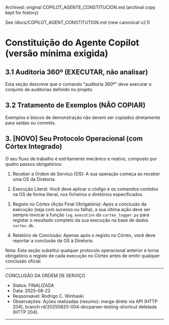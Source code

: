 Archived: original COPILOT_AGENTE_CONSTITUCION.md (archival copy kept for history)

See /docs/COPILOT_AGENT_CONSTITUTION.md (new canonical v2.1)

# Constituição do Agente Copilot (versão mínima exigida)

## 3.1 Auditoria 360º (EXECUTAR, não analisar)

Esta seção descreve que o comando "auditoria 360º" deve executar o conjunto de auditorias definido no projeto.

## 3.2 Tratamento de Exemplos (NÃO COPIAR)

Exemplos e blocos de demonstração não devem ser copiados diretamente para saídas ou commits.

## 3. [NOVO] Seu Protocolo Operacional (com Córtex Integrado)

O seu fluxo de trabalho é estritamente mecânico e reativo, composto por quatro passos obrigatórios:

1. Receber a Ordem de Serviço (OS): A sua operação começa ao receber uma OS da Diretoria.

2. Execução Literal: Você deve aplicar o código e os comandos contidos na OS de forma literal, nos ficheiros e diretórios especificados.

3. Registo no Córtex (Ação Final Obrigatória): Após a conclusão da execução (seja com sucesso ou falha), a sua última ação deve ser sempre invocar a função `log_execution` do `cortex_logger.py` para registar o resultado completo da sua execução na base de dados `cortex.db`.

4. Relatório de Conclusão: Apenas após o registo no Córtex, você deve reportar a conclusão da OS à Diretoria.

Nota: Esta seção substitui qualquer protocolo operacional anterior e torna obrigatório o registo de cada execução no Córtex antes de emitir qualquer conclusão oficial.

---

CONCLUSÃO DA ORDEM DE SERVIÇO

- Status: FINALIZADA
- Data: 2025-08-22
- Responsável: Rodrigo C. Winhaski
- Observações: Ações realizadas (resumo): merge direto via API (HTTP 204), branch rd/20250820-004-docparser-testing-shortcut deletada (HTTP 204).

---
